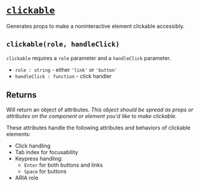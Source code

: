 # [`clickable`](/src/utils/clickable-a11y.js)

Generates props to make a noninteractive element clickable accessibly.

## `clickable(role, handleClick)`

`clickable` requires a `role` parameter and a `handleClick` parameter.

* `role : string` - either `'link'` or `'button'`
* `handleClick : function` - click handler

## Returns

Will return an object of attributes. *This object should be spread as props or attributes on the component or element you'd like to make clickable.*

These attributes handle the following attributes and behaviors of clickable elements:

* Click handling
* Tab index for focusability
* Keypress handling:
  * `Enter` for both buttons and links
  * `Space` for buttons
* ARIA role